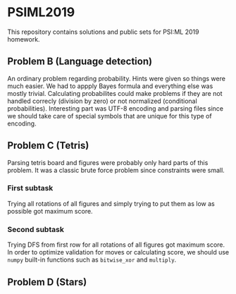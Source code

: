 # PSIML2019
This repository contains solutions and public sets for PSI:ML 2019 homework.

## Problem B (Language detection)
An ordinary problem regarding probability. Hints were given so things were much easier. We had to appply Bayes formula and everything else was mostly trivial. Calculating probabilites could make problems if they are not handled correcly (division by zero) or not normalized (conditional probabilities).
Interesting part was UTF-8 encoding and parsing files since we should take care of special symbols that are unique for this type of encoding.
## Problem C (Tetris)
Parsing tetris board and figures were probably only hard parts of this problem. It was a classic brute force problem since constraints were small.
### First subtask
Trying all rotations of all figures and simply trying to put them as low as possible got maximum score.
### Second subtask
Trying DFS from first row for all rotations of all figures got maximum score. In order to optimize validation for moves or calculating score, we should use `numpy` built-in functions such as `bitwise_xor` and `multiply`.
## Problem D (Stars)